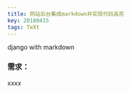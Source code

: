 ```yaml
---
title: 网站后台集成markdown并实现代码高亮
key: 20180415
tags: TeXt
---
```


django with markdown
<!--more-->

### 需求：

xxxx

